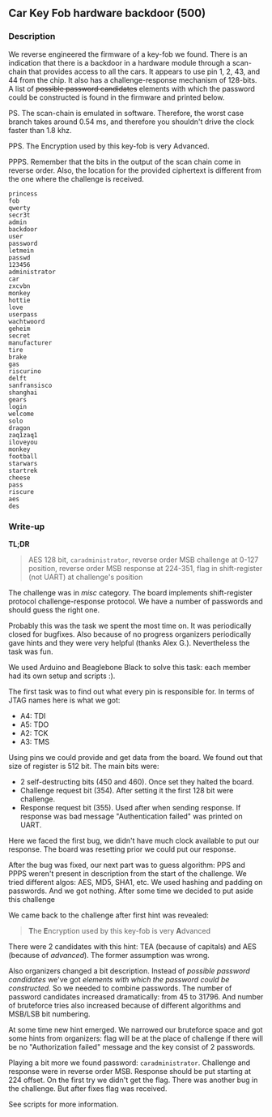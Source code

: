 ## Car Key Fob hardware backdoor (500)

### Description

We reverse engineered the firmware of a key-fob we found. There is an indication that there is a backdoor in a hardware module through a scan-chain that provides access to all the cars. It appears to use pin 1, 2, 43, and 44 from the chip. It also has a challenge-response mechanism of 128-bits. A list of ~~possible password candidates~~ elements with which the password could be constructed is found in the firmware and printed below.

PS. The scan-chain is emulated in software. Therefore, the worst case branch takes around 0.54 ms, and therefore you shouldn't drive the clock faster than 1.8 khz.

PPS. The Encryption used by this key-fob is very Advanced.

PPPS. Remember that the bits in the output of the scan chain come in reverse order. Also, the location for the provided ciphertext is different from the one where the challenge is received.

```
princess
fob
qwerty
secr3t
admin
backdoor
user
password
letmein
passwd
123456
administrator
car
zxcvbn
monkey
hottie
love
userpass
wachtwoord
geheim
secret
manufacturer
tire
brake
gas
riscurino
delft
sanfransisco
shanghai
gears
login
welcome
solo
dragon
zaq1zaq1
iloveyou
monkey
football
starwars
startrek
cheese
pass
riscure
aes
des
```

### Write-up

**TL;DR**
> AES 128 bit, `caradministrator`, reverse order MSB challenge at 0-127 position, reverse order MSB response at 224-351, flag in shift-register (not UART) at challenge's position

The challenge was in _misc_ category. The board implements shift-register protocol challenge-response protocol. We have a number of passwords and should guess the right one.

Probably this was the task we spent the most time on. It was periodically closed for bugfixes. Also because of no progress organizers periodically gave hints and they were very helpful (thanks Alex G.). Nevertheless the task was fun.

We used Arduino and Beaglebone Black to solve this task: each member had its own setup and scripts :).

The first task was to find out what every pin is responsible for. In terms of JTAG names here is what we got:
- A4: TDI 
- A5: TDO
- A2: TCK
- A3: TMS

Using pins we could provide and get data from the board. We found out that size of register is 512 bit. The main bits were:
- 2 self-destructing bits (450 and 460). Once set they halted the board.
- Challenge request bit (354). After setting it the first 128 bit were challenge.
- Response request bit (355). Used after when sending response. If response was bad message "Authentication failed" was printed on UART.

Here we faced the first bug, we didn't have much clock available to put our response. The board was resetting prior we could put our response.

After the bug was fixed, our next part was to guess algorithm: PPS and PPPS weren't present in description from the start of the challenge. We tried different algos: AES, MD5, SHA1, etc. We used hashing and padding on passwords. And we got nothing. After some time we decided to put aside this challenge

We came back to the challenge after first hint was revealed:
> **T**he **E**ncryption used by this key-fob is very **A**dvanced

There were 2 candidates with this hint: TEA (because of capitals) and AES (because of _advanced_). The former assumption was wrong.

Also organizers changed a bit description. Instead of _possible password candidates_ we've got _elements with which the password could be constructed_. So we needed to combine passwords. The number of password candidates increased dramatically: from 45 to 31796. And number of bruteforce tries also increased because of different algorithms and MSB/LSB bit numbering. 

At some time new hint emerged. We narrowed our bruteforce space and got some hints from organizers: flag will be at the place of challenge if there will be no "Authorization failed" message and the key consist of 2 passwords.

Playing a bit more we found password: `caradministrator`. Challenge and response were in reverse order MSB. Response should be put starting at 224 offset. On the first try we didn't get the flag. There was another bug in the challenge. But after fixes flag was received.

See scripts for more information.